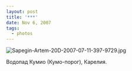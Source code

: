 ```yaml
---
layout: post
title: '***'
date: Nov 6, 2007
tags:
  - photos
---
```


![Sapegin-Artem-20D-2007-07-11-397-9729.jpg](photo://478)

Водопад Кумио (Кумо-порог), Карелия.
